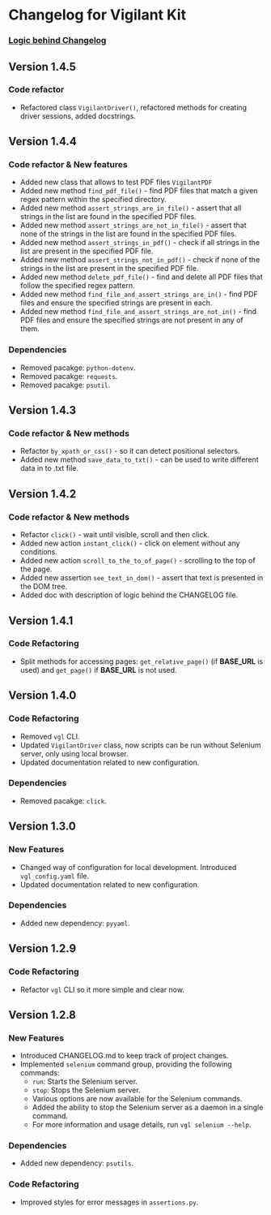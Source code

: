 # Changelog for Vigilant Kit

### [Logic behind Changelog](docs/changelog_logic.md)

## Version 1.4.5

### Code refactor 

- Refactored class `VigilantDriver()`, refactored methods for creating driver sessions, added docstrings.

## Version 1.4.4

### Code refactor & New features

- Added new class that allows to test PDF files `VigilantPDF`
- Added new method `find_pdf_file()` - find PDF files that match a given regex pattern within the specified directory.
- Added new method `assert_strings_are_in_file()` - assert that all strings in the list are found in the specified PDF files.
- Added new method `assert_strings_are_not_in_file()` - assert that none of the strings in the list are found in the specified PDF files.
- Added new method `assert_strings_in_pdf()` - check if all strings in the list are present in the specified PDF file.
- Added new method `assert_strings_not_in_pdf()` - check if none of the strings in the list are present in the specified PDF file.
- Added new method `delete_pdf_file()` - find and delete all PDF files that follow the specified regex pattern.
- Added new method `find_file_and_assert_strings_are_in()` - find PDF files and ensure the specified strings are present in each.
- Added new method `find_file_and_assert_strings_are_not_in()` - find PDF files and ensure the specified strings are not present in any of them.

### Dependencies

- Removed pacakge: `python-dotenv`.
- Removed pacakge: `requests`.
- Removed pacakge: `psutil`.

## Version 1.4.3

### Code refactor & New methods

- Refactor `by_xpath_or_css()` - so it can detect positional selectors.
- Added new method `save_data_to_txt()` - can be used to write different data in to .txt file.


## Version 1.4.2

### Code refactor & New methods

- Refactor `click()` - wait until visible, scroll and then click.
- Added new action `instant_click()` - click on element without any conditions.
- Added new action `scroll_to_the_to_of_page()` - scrolling to the top of the page.
- Added new assertion `see_text_in_dom()` - assert that text is presented in the DOM tree.
- Added doc with description of logic behind the CHANGELOG file.


## Version 1.4.1

### Code Refactoring
- Split methods for accessing pages: `get_relative_page()` (if **BASE_URL** is used) and 
`get_page()` if **BASE_URL** is not used.


## Version 1.4.0

### Code Refactoring
- Removed `vgl` CLI.
- Updated `VigilantDriver` class, now scripts can be run without Selenium server, only using local browser.
- Updated documentation related to new configuration.

### Dependencies

- Removed pacakge: `click`.


## Version 1.3.0

### New Features

- Changed way of configuration for local development. Introduced `vgl_config.yaml` file.
- Updated documentation related to new configuration.

### Dependencies

- Added new dependency: `pyyaml`.

## Version 1.2.9

### Code Refactoring

- Refactor `vgl` CLI so it more simple and clear now.

## Version 1.2.8

### New Features

- Introduced CHANGELOG.md to keep track of project changes.
- Implemented `selenium` command group, providing the following commands:
  - `run`: Starts the Selenium server.
  - `stop`: Stops the Selenium server.
  - Various options are now available for the Selenium commands.
  - Added the ability to stop the Selenium server as a daemon in a single command.
  - For more information and usage details, run `vgl selenium --help`.

### Dependencies

- Added new dependency: `psutils`.

### Code Refactoring

- Improved styles for error messages in `assertions.py`.



